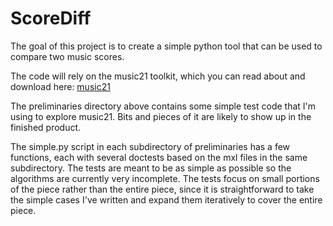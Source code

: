 
# ScoreDiff #

The goal of this project is to create a simple python tool that can be used to compare two music scores.  

The code will rely on the music21 toolkit, which you can read about and download here: [music21](http://mit.edu/music21/ "music21")

The preliminaries directory above contains some simple test code that I'm using to explore music21. Bits and pieces of it are likely to show up in the finished product.

The simple.py script in each subdirectory of preliminaries has a few functions,
each with several doctests based on the mxl files in the same subdirectory. The tests are meant to be as simple as possible so the algorithms are currently very incomplete.  The tests focus on small portions of the piece rather than the entire piece, since it is straightforward
to take the simple cases I've written and expand them iteratively to cover
the entire piece.

